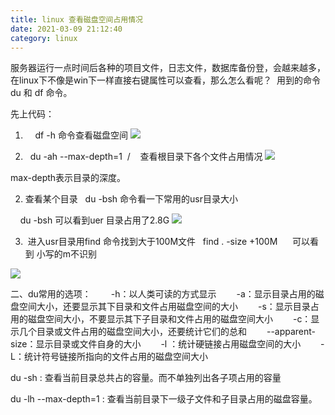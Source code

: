 ```yaml
---
title: linux 查看磁盘空间占用情况
date: 2021-03-09 21:12:40
category: linux
---
```

服务器运行一点时间后各种的项目文件，日志文件，数据库备份登，会越来越多，在linux下不像是win下一样直接右键属性可以查看，那么怎么看呢？  用到的命令 du 和 df 命令。

先上代码：
1.     df -h 命令查看磁盘空间
![](https://upload-images.jianshu.io/upload_images/10024246-7ce57bd365e173f7.png?imageMogr2/auto-orient/strip%7CimageView2/2/w/1240)


2.   du -ah --max-depth=1  /    查看根目录下各个文件占用情况
![](https://upload-images.jianshu.io/upload_images/10024246-c3a3064e29607710.png?imageMogr2/auto-orient/strip%7CimageView2/2/w/1240)

max-depth表示目录的深度。

2. 查看某个目录   du -bsh 命令看一下常用的usr目录大小

    du -bsh 可以看到uer 目录占用了2.8G
![](https://upload-images.jianshu.io/upload_images/10024246-165d469d572f959c.png?imageMogr2/auto-orient/strip%7CimageView2/2/w/1240)

3.  进入usr目录用find 命令找到大于100M文件   find . -size +100M 
    可以看到 小写的m不识别

![](https://upload-images.jianshu.io/upload_images/10024246-704e938a03244f0d.png?imageMogr2/auto-orient/strip%7CimageView2/2/w/1240)

二、du常用的选项：
　　-h：以人类可读的方式显示
　　-a：显示目录占用的磁盘空间大小，还要显示其下目录和文件占用磁盘空间的大小
　　-s：显示目录占用的磁盘空间大小，不要显示其下子目录和文件占用的磁盘空间大小
　　-c：显示几个目录或文件占用的磁盘空间大小，还要统计它们的总和
　　--apparent-size：显示目录或文件自身的大小
　　-l ：统计硬链接占用磁盘空间的大小
　　-L：统计符号链接所指向的文件占用的磁盘空间大小


du -sh : 查看当前目录总共占的容量。而不单独列出各子项占用的容量 

du -lh --max-depth=1 : 查看当前目录下一级子文件和子目录占用的磁盘容量。
